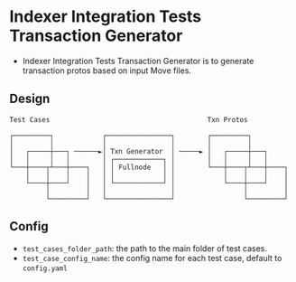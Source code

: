 # Indexer Integration Tests Transaction Generator

* Indexer Integration Tests Transaction Generator is to generate transaction protos
  based on input Move files.


## Design 

```
Test Cases                                       Txn Protos          
                                                                     
┌─────────┐            ┌────────────────┐        ┌─────────┐         
│         │            │                │        │         │         
│   ┌─────┼───┐ ──────►│ Txn Generator  │ ─────► │   ┌─────┼───┐     
│   │     │   │        │ ┌────────────┐ │        │   │     │   │     
└───┼────┬┴───┼────┐   │ │ Fullnode   │ │        └───┼────┬┴───┼────┐
    │    │    │    │   │ │            │ │            │    │    │    │
    └────┼────┘    │   │ └────────────┘ │            └────┼────┘    │
         │         │   │                │                 │         │
         └─────────┘   └────────────────┘                 └─────────┘

```

## Config

* `test_cases_folder_path`: the path to the main folder of test cases.
* `test_case_config_name`: the config name for each test case, default to `config.yaml` 